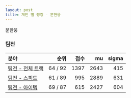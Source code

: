 ```yaml
---
layout: post
title: 개인 별 랭킹 - 문한웅
---
```


문한웅


### 팀전

| 분야 | 순위 | 점수 | mu | sigma |
|:---|---:|---:|---:|---:|
| [팀전 - 전체 트랙](../team-full) | 64 / 92 | 1397 | 2643 | 415 |
| [팀전 - 스피드](../team-speed) | 61 / 89 | 995 | 2889 | 631 |
| [팀전 - 아이템](../team-item) | 69 / 87 | 615 | 2427 | 604 |
